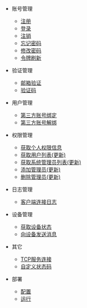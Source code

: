 <!-- 侧边栏 -->

* 账号管理

    * [注册](/api/account/register)
    * [登录](/api/account/login)
    * [注销](/api/account/logout)
    * [忘记密码](/api/account/reset_pwd)
    * [修改密码](/api/account/change_pwd)
    * [令牌刷新](/api/account/token)

* 验证管理

    * [邮箱验证](/api/verify/email)
    * [验证码](/api/verify/captcha)

* 用户管理

    * [第三方账号绑定](/api/user/oauth/bind)
    * [第三方账号解绑](/api/user/oauth/untie)

* 权限管理

    * [获取个人权限信息](/api/permission/info)
    * [获取用户列表(更新)](/api/permission/user_list)
    * [获取系统管理员列表(更新)](/api/permission/query)
    * [添加管理员(更新)](/api/permission/add)
    * [删除管理员(更新)](/api/permission/delete)

* 日志管理
    
    * [客户端连接日志](/api/logger/device)
    <!-- * [Bug](/api/logger/bug) -->

* 设备管理
    * [获取设备状态](/api/device/status)
    * [向设备发送消息](/api/device/cmd)

* 其它

    * [TCP服务连接](/api/other/server)
    * [自定义状态码](/api/other/code)

* 部署
 
    * [配置](/api/deploy/config)
    * [运行](/api/deploy/run)
